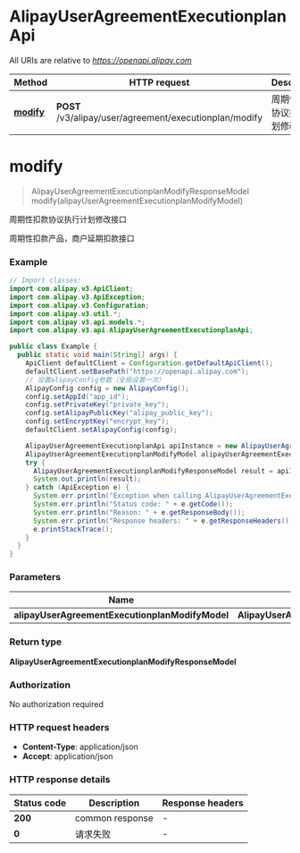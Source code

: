 # AlipayUserAgreementExecutionplanApi

All URIs are relative to *https://openapi.alipay.com*

| Method | HTTP request | Description |
|------------- | ------------- | -------------|
| [**modify**](AlipayUserAgreementExecutionplanApi.md#modify) | **POST** /v3/alipay/user/agreement/executionplan/modify | 周期性扣款协议执行计划修改接口 |


<a name="modify"></a>
# **modify**
> AlipayUserAgreementExecutionplanModifyResponseModel modify(alipayUserAgreementExecutionplanModifyModel)

周期性扣款协议执行计划修改接口

周期性扣款产品，商户延期扣款接口

### Example
```java
// Import classes:
import com.alipay.v3.ApiClient;
import com.alipay.v3.ApiException;
import com.alipay.v3.Configuration;
import com.alipay.v3.util.*;
import com.alipay.v3.api.models.*;
import com.alipay.v3.api.AlipayUserAgreementExecutionplanApi;

public class Example {
  public static void main(String[] args) {
    ApiClient defaultClient = Configuration.getDefaultApiClient();
    defaultClient.setBasePath("https://openapi.alipay.com");
    // 设置alipayConfig参数（全局设置一次）
    AlipayConfig config = new AlipayConfig();
    config.setAppId("app_id");
    config.setPrivateKey("private_key");
    config.setAlipayPublicKey("alipay_public_key");
    config.setEncryptKey("encrypt_key");
    defaultClient.setAlipayConfig(config);

    AlipayUserAgreementExecutionplanApi apiInstance = new AlipayUserAgreementExecutionplanApi(defaultClient);
    AlipayUserAgreementExecutionplanModifyModel alipayUserAgreementExecutionplanModifyModel = new AlipayUserAgreementExecutionplanModifyModel(); // AlipayUserAgreementExecutionplanModifyModel | 
    try {
      AlipayUserAgreementExecutionplanModifyResponseModel result = apiInstance.modify(alipayUserAgreementExecutionplanModifyModel);
      System.out.println(result);
    } catch (ApiException e) {
      System.err.println("Exception when calling AlipayUserAgreementExecutionplanApi#modify");
      System.err.println("Status code: " + e.getCode());
      System.err.println("Reason: " + e.getResponseBody());
      System.err.println("Response headers: " + e.getResponseHeaders());
      e.printStackTrace();
    }
  }
}
```

### Parameters

| Name | Type | Description  | Notes |
|------------- | ------------- | ------------- | -------------|
| **alipayUserAgreementExecutionplanModifyModel** | **AlipayUserAgreementExecutionplanModifyModel**|  | [optional] |

### Return type

**AlipayUserAgreementExecutionplanModifyResponseModel**

### Authorization

No authorization required

### HTTP request headers

 - **Content-Type**: application/json
 - **Accept**: application/json

### HTTP response details
| Status code | Description | Response headers |
|-------------|-------------|------------------|
| **200** | common response |  -  |
| **0** | 请求失败 |  -  |

